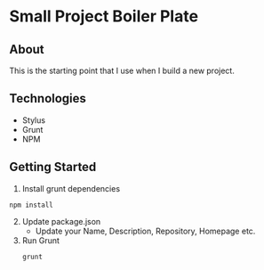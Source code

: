 # Small Project Boiler Plate

## About
This is the starting point that I use when I build a new project.

## Technologies
* Stylus
* Grunt
* NPM

## Getting Started
1. Install grunt dependencies
```
npm install
```
2. Update package.json
	* Update your Name, Description, Repository, Homepage etc.
3. Run Grunt
	``` 
	grunt
	```